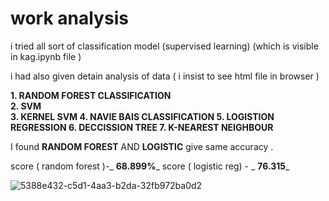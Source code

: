# work analysis
i tried all sort of classification model (supervised learning) 
(which is visible in kag.ipynb file )

i had also given detain analysis of data ( i insist  to see html file in browser )

**1. RANDOM FOREST CLASSIFICATION <br/>
2. SVM  
3. KERNEL SVM 
4. NAVIE BAIS CLASSIFICATION
5. LOGISTION REGRESSION
6. DECCISSION TREE
7. K-NEAREST NEIGHBOUR**

I found **RANDOM FOREST** AND **LOGISTIC** give same accuracy . 

score ( random forest )-_ **68.899%**_
score ( logistic reg) - _ **76.315**_

![5388e432-c5d1-4aa3-b2da-32fb972ba0d2](https://user-images.githubusercontent.com/80956033/144711597-51c2a947-60de-4dee-9a49-bf1a39e0a07f.jpg)

